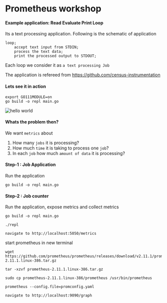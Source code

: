 # Prometheus workshop

#### Example application: Read Evaluate Print Loop

Its a text processing application. 
Following is the schematic of application

```
loop;
    accept text input from STDIN;
    process the text data;
    print the processed output to STDOUT;
```

Each loop we consider it as `a text processing Job` 

The application is refereed from https://github.com/census-instrumentation

#### Lets see it in action
```
export GO111MODULE=on
go build -o repl main.go
```

![hello world](https://i.ibb.co/F6vgpZG/hello-repl.png)

#### Whats the problem then?

We want `metrics` about 
1. How many `jobs` it is processing? 
2. How much `time` it is taking to process one `job`?
3. In each `job` how much `amount of data` it is processing?

#### Step-1 : Job Application
Run the application
```
go build -o repl main.go
```

#### Step-2 : Job counter

Run the application, expose metrics and collect metrics

```
go build -o repl main.go

./repl

navigate to http://localhost:5050/metrics
```

start prometheus in new terminal
```
wget https://github.com/prometheus/prometheus/releases/download/v2.11.1/prometheus-2.11.1.linux-386.tar.gz

tar -xzvf prometheus-2.11.1.linux-386.tar.gz 

sudo cp prometheus-2.11.1.linux-386/prometheus /usr/bin/prometheus

prometheus --config.file=promconfig.yaml

navigate to http://localhost:9090/graph
```